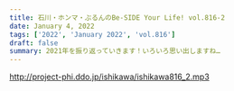 ```yaml
---
title: 石川・ホンマ・ぶるんのBe-SIDE Your Life! vol.816-2
date: January 4, 2022
tags: ['2022', 'January 2022', 'vol.816']
draft: false
summary: 2021年を振り返っていきます！いろいろ思い出しますね…
---
```


http://project-phi.ddo.jp/ishikawa/ishikawa816_2.mp3